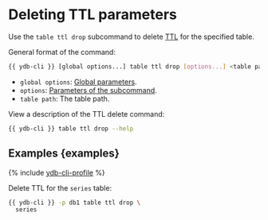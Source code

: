 # Deleting TTL parameters

Use the `table ttl drop` subcommand to delete [TTL](../../concepts/ttl.md) for the specified table.

General format of the command:

```bash
{{ ydb-cli }} [global options...] table ttl drop [options...] <table path>
```

* `global options`: [Global parameters](commands/global-options.md).
* `options`: [Parameters of the subcommand](#options).
* `table path`: The table path.

View a description of the TTL delete command:

```bash
{{ ydb-cli }} table ttl drop --help
```

## Examples {examples}

{% include [ydb-cli-profile](../../_includes/ydb-cli-profile.md) %}

Delete TTL for the `series` table:

```bash
{{ ydb-cli }} -p db1 table ttl drop \
  series
```